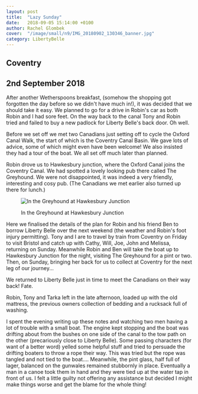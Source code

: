 ```yaml
---
layout: post
title:  "Lazy Sunday"
date:   2018-09-05 15:14:00 +0100
author: Rachel Glombek
cover:  "/image/small/n9/IMG_20180902_130346_banner.jpg"
category: LibertyBelle
---
```


<h2>Coventry</h2>
<h2>2nd September 2018</h2>

<p>After another Wetherspoons breakfast, (somehow the shopping got forgotten the day before so we didn't have much in!), it was decided that we should take it easy. We planned to go for a drive in Robin's car as both Robin and I had sore feet. On the way back to the canal Tony and Robin tried and failed to buy a new padlock for Liberty Belle's back door. Oh well.</p>

<p>Before we set off we met two Canadians just setting off to cycle the Oxford Canal Walk, the start of which is the Coventry Canal Basin. We gave lots of advice, some of which might even have been welcome! We also insisted they had a tour of the boat. We all set off much later than planned.</p>

<p>Robin drove us to Hawkesbury junction, where the Oxford Canal joins the Coventry Canal. We had spotted a lovely looking pub there called The Greyhound. We were not disappointed, it was indeed a very friendly, interesting and cosy pub. (The Canadians we met earlier also turned up there for lunch.)</p>

<figure>
 <img src="{{site.baseurl}}/image/small/n9/IMG_20180902_130346.jpg" alt="In the Greyhound at Hawkesbury Junction" >
 <figcaption>
 <p>In the Greyhound at Hawkesbury Junction</p>
 </figcaption>
</figure>

<p>Here we finalised the details of the plan for Robin and his friend Ben to borrow Liberty Belle over the next weekend (the weather and Robin's foot injury permitting).
Tony and I are to travel by train from Coventry on Friday to visit Bristol and catch up with Cathy, Will, Joe, John and Melissa, returning on Sunday. Meanwhile Robin and Ben will take the boat up to Hawkesbury Junction for the night, visiting The Greyhound for a pint or two. Then, on Sunday, bringing her back for us to collect at Coventry for the next leg of our journey...</p>

<p>We returned to Liberty Belle just in time to meet the Canadians on their way back! Fate.</p>

<p>Robin, Tony and Tarka left in the late afternoon, loaded up with the old mattress, the previous owners collection of bedding and a rucksack full of washing.</p>

<p>I spent the evening writing up these notes and watching two men having a lot of trouble with a small boat. The engine kept stopping and the boat was drifting about from the bushes on one side of the canal to the tow path on the other (precariously close to Liberty Belle). Some passing characters (for want of a better word) yelled some helpful stuff and tried to persuade the drifting boaters to throw a rope their way. This was tried but the rope was tangled and not tied to the boat.... Meanwhile, the pint glass, half full of lager, balanced on the gunwales remained stubbornly in place. Eventually a man in a canoe took them in hand and they were tied up at the water tap in front of us. I felt a little guilty not offering any assistance but decided I might make things worse and get the blame for the whole thing!</p>

